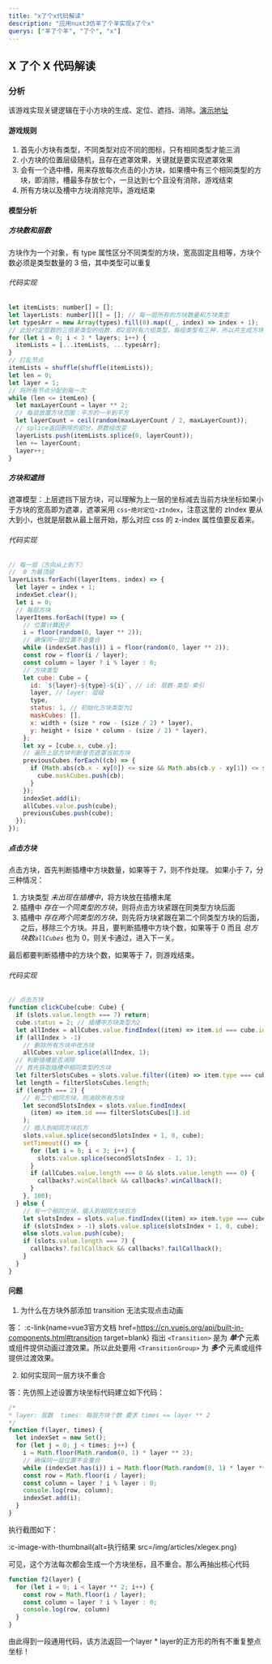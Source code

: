 ```yaml
---
title: "x了个x代码解读"
description: "应用nuxt3仿羊了个羊实现x了个x"
querys: ["羊了个羊", "了个", "x"]
---
```


## X 了个 X 代码解读

### 分析

该游戏实现关键逻辑在于小方块的生成、定位、遮挡、消除。[演示地址](/demos/xlegex)

#### 游戏规则

1. 首先小方块有类型，不同类型对应不同的图标，只有相同类型才能三消
2. 小方块的位置层级随机，且存在遮罩效果，关键就是要实现遮罩效果
3. 会有一个选中槽，用来存放每次点击的小方块，如果槽中有三个相同类型的方块，即消除，槽最多存放七个，一旦达到七个且没有消除，游戏结束
4. 所有方块以及槽中方块消除完毕，游戏结束

#### 模型分析

##### 方块数和层数

方块作为一个对象，有 type 属性区分不同类型的方块，宽高固定且相等，方块个数必须是类型数量的 3 倍，其中类型可以重复

###### 代码实现

```js
let itemLists: number[] = [];
let layerLists: number[][] = []; // 每一层所有的方块数量和方块类型
let typesArr = new Array(types).fill(0).map((_, index) => index + 1);
// 此处约定层数的三倍是类型的组数，即2层时有六组类型，每组类型有三种，所以共生成方块3 * 6 = 18个
for (let i = 0; i < 3 * layers; i++) {
  itemLists = [...itemLists, ...typesArr];
}
// 打乱节点
itemLists = shuffle(shuffle(itemLists));
let len = 0;
let layer = 1;
// 将所有节点分配到每一次
while (len <= itemLen) {
  let maxLayerCount = layer ** 2;
  // 每层放置方块范围：平方的一半到平方
  let layerCount = ceil(random(maxLayerCount / 2, maxLayerCount));
  // splice返回删除的部分，原数组改变
  layerLists.push(itemLists.splice(0, layerCount));
  len += layerCount;
  layer++;
}
```

##### 方块和遮挡

遮罩模型：上层遮挡下层方块，可以理解为上一层的坐标减去当前方块坐标如果小于方块的宽高即为遮罩，遮罩采用 `css`-`绝对定位`-`zIndex`，注意这里的 zIndex 要从大到小，也就是层数从最上层开始，那么对应 css 的 z-index 属性值要反着来。

###### 代码实现

```js
// 每一层（方向从上到下）
//  0 为最顶层
layerLists.forEach((layerItems, index) => {
  let layer = index + 1;
  indexSet.clear();
  let i = 0;
  // 每层方块
  layerItems.forEach((type) => {
    // 位置计算因子
    i = floor(random(0, layer ** 2));
    // 确保同一层位置不会重合
    while (indexSet.has(i)) i = floor(random(0, layer ** 2));
    const row = floor(i / layer);
    const column = layer ? i % layer : 0;
    // 方块类型
    let cube: Cube = {
      id: `${layer}-${type}-${i}`, // id: 层数-类型-索引
      layer, // layer: 层级
      type,
      status: 1, // 初始化方块类型为1
      maskCubes: [],
      x: width + (size * row - (size / 2) * layer),
      y: height + (size * column - (size / 2) * layer),
    };
    let xy = [cube.x, cube.y];
    // 遍历上层方块判断是否遮罩当前方块
    previousCubes.forEach((cb) => {
      if (Math.abs(cb.x - xy[0]) <= size && Math.abs(cb.y - xy[1]) <= size) {
        cube.maskCubes.push(cb);
      }
    });
    indexSet.add(i);
    allCubes.value.push(cube);
    previousCubes.push(cube);
  });
});
```

##### 点击方块

点击方块，首先判断插槽中方块数量，如果等于 7，则不作处理。
如果小于 7，分三种情况：

1. 方块类型 _未出现在插槽中_，将方块放在插槽末尾
2. 插槽中 _存在一个同类型的方块_，则将点击方块紧跟在同类型方块后面
3. 插槽中 _存在两个同类型的方块_，则先将方块紧跟在第二个同类型方块的后面，之后，移除三个方块。并且，要判断插槽中方块个数，如果等于 0 而且 _总方块数`allCubes`_ 也为 0，则关卡通过，进入下一关。

最后都要判断插槽中的方块个数，如果等于 7，则游戏结束。

###### 代码实现

```js
// 点击方块
function clickCube(cube: Cube) {
  if (slots.value.length === 7) return;
  cube.status = 2; // 插槽中方块类型为2
  let allIndex = allCubes.value.findIndex((item) => item.id === cube.id);
  if (allIndex > -1)
    // 删除所有方块中改方块
    allCubes.value.splice(allIndex, 1);
  // 判断插槽是否消除
  // 首先获取插槽中相同类型的方块
  let filterSlotsCubes = slots.value.filter((item) => item.type === cube.type);
  let length = filterSlotsCubes.length;
  if (length === 2) {
    // 有二个相同方块，则消除所有方块
    let secondSlotsIndex = slots.value.findIndex(
      (item) => item.id === filterSlotsCubes[1].id
    );
    // 插入到相同方块后方
    slots.value.splice(secondSlotsIndex + 1, 0, cube);
    setTimeout(() => {
      for (let i = 0; i < 3; i++) {
        slots.value.splice(secondSlotsIndex - 1, 1);
      }
      if (allCubes.value.length === 0 && slots.value.length === 0) {
        callbacks?.winCallback && callbacks?.winCallback();
      }
    }, 100);
  } else {
    // 有一个相同方块，插入到相同方块后方
    let slotsIndex = slots.value.findIndex((item) => item.type === cube.type);
    if (slotsIndex > -1) slots.value.splice(slotsIndex + 1, 0, cube);
    else slots.value.push(cube);
    if (slots.value.length === 7) {
      callbacks?.failCallback && callbacks?.failCallback();
    }
  }
}
```

#### 问题

1. 为什么在方块外部添加 transition 无法实现点击动画

答： :c-link{name=vue3官方文档 href=https://cn.vuejs.org/api/built-in-components.html#transition target=blank} 指出 `<Transition>` 是为 **_单个_** 元素或组件提供动画过渡效果。所以此处要用 `<TransitionGroup>` 为 **_多个_** 元素或组件提供过渡效果。

2. 如何实现同一层方块不重合

答：先仿照上述设置方块坐标代码建立如下代码：

```js
/*
* layer: 层数  times: 每层方块个数 要求 times <= layer ** 2 
*/
function f(layer, times) {
  let indexSet = new Set();
  for (let j = 0; j < times; j++) {
    i = Math.floor(Math.random(0, 1) * layer ** 2);
    // 确保同一层位置不会重合
    while (indexSet.has(i)) i = Math.floor(Math.random(0, 1) * layer ** 2);
    const row = Math.floor(i / layer);
    const column = layer ? i % layer : 0;
    console.log(row, column);
    indexSet.add(i);
  }
}
```

执行截图如下：

:c-image-with-thumbnail{alt=执行结果 src=/img/articles/xlegex.png}

可见，这个方法每次都会生成一个方块坐标，且不重合。那么再抽出核心代码

```js
function f2(layer) {
  for (let i = 0; i < layer ** 2; i++) {
    const row = Math.floor(i / layer);
    const column = layer ? i % layer : 0;
    console.log(row, column)
  }
}
```

由此得到一段通用代码，该方法返回一个layer * layer的正方形的所有不重复整点坐标！